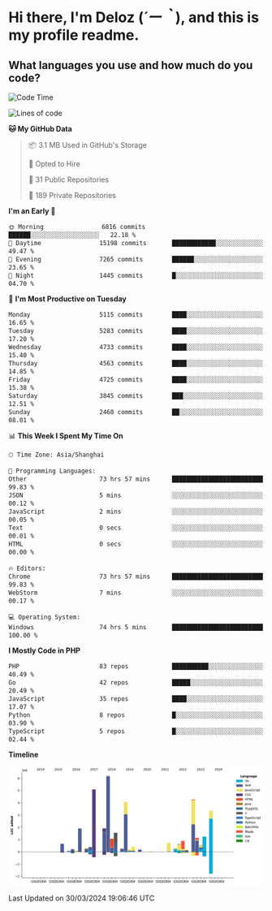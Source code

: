 # **Hi there, I'm Deloz (*´ー｀*), and this is my profile readme.**

## **What languages you use and how much do you code?**

<!--START_SECTION:waka-->
![Code Time](http://img.shields.io/badge/Code%20Time-3%2C635%20hrs%2036%20mins-blue)

![Lines of code](https://img.shields.io/badge/From%20Hello%20World%20I%27ve%20Written-37.5%20million%20lines%20of%20code-blue)

**🐱 My GitHub Data** 

> 📦 3.1 MB Used in GitHub's Storage 
 > 
> 💼 Opted to Hire
 > 
> 📜 31 Public Repositories 
 > 
> 🔑 189 Private Repositories 
 > 
**I'm an Early 🐤** 

```text
🌞 Morning                6816 commits        ██████░░░░░░░░░░░░░░░░░░░   22.18 % 
🌆 Daytime                15198 commits       ████████████░░░░░░░░░░░░░   49.47 % 
🌃 Evening                7265 commits        ██████░░░░░░░░░░░░░░░░░░░   23.65 % 
🌙 Night                  1445 commits        █░░░░░░░░░░░░░░░░░░░░░░░░   04.70 % 
```
📅 **I'm Most Productive on Tuesday** 

```text
Monday                   5115 commits        ████░░░░░░░░░░░░░░░░░░░░░   16.65 % 
Tuesday                  5283 commits        ████░░░░░░░░░░░░░░░░░░░░░   17.20 % 
Wednesday                4733 commits        ████░░░░░░░░░░░░░░░░░░░░░   15.40 % 
Thursday                 4563 commits        ████░░░░░░░░░░░░░░░░░░░░░   14.85 % 
Friday                   4725 commits        ████░░░░░░░░░░░░░░░░░░░░░   15.38 % 
Saturday                 3845 commits        ███░░░░░░░░░░░░░░░░░░░░░░   12.51 % 
Sunday                   2460 commits        ██░░░░░░░░░░░░░░░░░░░░░░░   08.01 % 
```


📊 **This Week I Spent My Time On** 

```text
🕑︎ Time Zone: Asia/Shanghai

💬 Programming Languages: 
Other                    73 hrs 57 mins      █████████████████████████   99.83 % 
JSON                     5 mins              ░░░░░░░░░░░░░░░░░░░░░░░░░   00.12 % 
JavaScript               2 mins              ░░░░░░░░░░░░░░░░░░░░░░░░░   00.05 % 
Text                     0 secs              ░░░░░░░░░░░░░░░░░░░░░░░░░   00.01 % 
HTML                     0 secs              ░░░░░░░░░░░░░░░░░░░░░░░░░   00.00 % 

🔥 Editors: 
Chrome                   73 hrs 57 mins      █████████████████████████   99.83 % 
WebStorm                 7 mins              ░░░░░░░░░░░░░░░░░░░░░░░░░   00.17 % 

💻 Operating System: 
Windows                  74 hrs 5 mins       █████████████████████████   100.00 % 
```

**I Mostly Code in PHP** 

```text
PHP                      83 repos            ██████████░░░░░░░░░░░░░░░   40.49 % 
Go                       42 repos            █████░░░░░░░░░░░░░░░░░░░░   20.49 % 
JavaScript               35 repos            ████░░░░░░░░░░░░░░░░░░░░░   17.07 % 
Python                   8 repos             █░░░░░░░░░░░░░░░░░░░░░░░░   03.90 % 
TypeScript               5 repos             █░░░░░░░░░░░░░░░░░░░░░░░░   02.44 % 
```



**Timeline**

![Lines of Code chart](https://raw.githubusercontent.com/deloz/deloz/main/assets/bar_graph.png)


 Last Updated on 30/03/2024 19:06:46 UTC
<!--END_SECTION:waka-->
